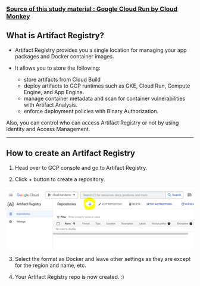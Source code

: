 ### [Source of this study material : Google Cloud Run by Cloud Monkey](https://www.udemy.com/course/google-cloud-run-hands-on-technical-deep-dive/)

## What is Artifact Registry?

- Artifact Registry provides you a single location for managing your app packages and Docker container images.

- It allows you to store the following:
  - store artifacts from Cloud Build
  - deploy artifacts to GCP runtimes such as GKE, Cloud Run, Compute Engine, and App Engine.
  - manage container metadata and scan for container vulnerabilities with Artifact Analysis.
  - enforce deployment policies with Binary Authorization.

Also, you can control who can access Artifact Registry or not by using Identity and Access Management.


---

## How to create an Artifact Registry


1. Head over to GCP console and go to Artifact Registry.


2. Click + button to create a repository. 


![Cloud-Run-Artifact-Registry](/GCP_pictures/Cloud-Run-Artifact-Registry.PNG "Click on + button to create a repository")


3. Select the format as Docker and leave other settings as they are except for the region and name, etc.


4. Your Artifact Registry repo is now created. :)

